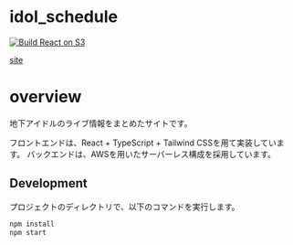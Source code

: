 # idol_schedule

[![Build React on S3](https://github.com/Kota8102/idol_schedule/actions/workflows/main.yml/badge.svg)](https://github.com/Kota8102/idol_schedule/actions/workflows/main.yml)


[site](https://idolcalendar.info/)

# overview

地下アイドルのライブ情報をまとめたサイトです。

フロントエンドは、React + TypeScript + Tailwind CSSを用て実装しています。
バックエンドは、AWSを用いたサーバーレス構成を採用しています。


## Development
プロジェクトのディレクトリで、以下のコマンドを実行します。

```bash
npm install
npm start
```
